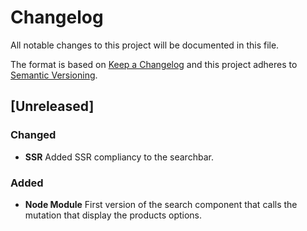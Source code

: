 # Changelog

All notable changes to this project will be documented in this file.

The format is based on [Keep a Changelog](http://keepachangelog.com/en/1.0.0/)
and this project adheres to [Semantic Versioning](http://semver.org/spec/v2.0.0.html).

## [Unreleased]

### Changed
- **SSR** Added SSR compliancy to the searchbar.

### Added
- **Node Module** First version of the search component that calls the mutation that display the products options.
